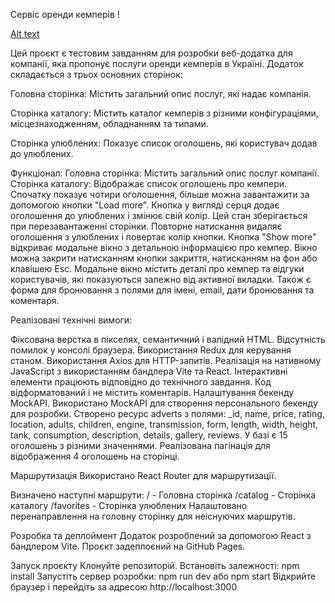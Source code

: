 Сервіс оренди кемперів !

[Alt text](assets/Campers.png)

Цей проєкт є тестовим завданням для розробки веб-додатка для компанії, яка
пропонує послуги оренди кемперів в Україні. Додаток складається з трьох основних
сторінок:

Головна сторінка: Містить загальний опис послуг, які надає компанія.

Сторінка каталогу: Містить каталог кемперів з різними конфігураціями,
місцезнаходженням, обладнанням та типами.

Сторінка улюблених: Показує список оголошень, які користувач додав до улюблених.

Функціонал: Головна сторінка: Містить загальний опис послуг компанії. Сторінка
каталогу: Відображає список оголошень про кемпери. Спочатку показує чотири
оголошення, більше можна завантажити за допомогою кнопки "Load more". Кнопка у
вигляді серця додає оголошення до улюблених і змінює свій колір. Цей стан
зберігається при перезавантаженні сторінки. Повторне натискання видаляє
оголошення з улюблених і повертає колір кнопки. Кнопка "Show more" відкриває
модальне вікно з детальною інформацією про кемпер. Вікно можна закрити
натисканням кнопки закриття, натисканням на фон або клавішею Esc. Модальне вікно
містить деталі про кемпер та відгуки користувачів, які показуються залежно від
активної вкладки. Також є форма для бронювання з полями для імені, email, дати
бронювання та коментаря.

Реалізовані технічні вимоги:

Фіксована верстка в пікселях, семантичний і валідний HTML. Відсутність помилок у
консолі браузера. Використання Redux для керування станом. Використання Axios
для HTTP-запитів. Реалізація на нативному JavaScript з використанням бандлера
Vite та React. Інтерактивні елементи працюють відповідно до технічного завдання.
Код відформатований і не містить коментарів. Налаштування бекенду MockAPI.
Використано MockAPI для створення персонального бекенду для розробки. Створено
ресурс adverts з полями: \_id, name, price, rating, location, adults, children,
engine, transmission, form, length, width, height, tank, consumption,
description, details, gallery, reviews. У базі є 15 оголошень з різними
значеннями. Реалізована пагінація для відображення 4 оголошень на сторінці.

Маршрутизація Використано React Router для маршрутизації.

Визначено наступні маршрути: / - Головна сторінка /catalog - Сторінка каталогу
/favorites - Сторінка улюблених Налаштовано перенаправлення на головну сторінку
для неіснуючих маршрутів.

Розробка та деплоймент Додаток розроблений за допомогою React з бандлером Vite.
Проєкт задеплоєний на GitHub Pages.

Запуск проєкту Клонуйте репозиторій. Встановіть залежності: npm install
Запустіть сервер розробки: npm run dev або npm start Відкрийте браузер і
перейдіть за адресою http://localhost:3000
